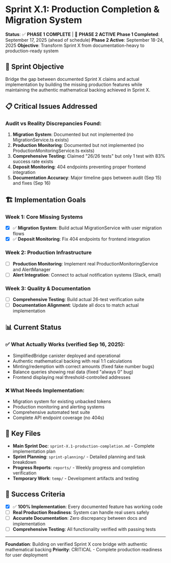 # Sprint X.1: Production Completion & Migration System

**Status**: ✅ **PHASE 1 COMPLETE** | 🔄 **PHASE 2 ACTIVE**
**Phase 1 Completed**: September 17, 2025 (ahead of schedule)
**Phase 2 Active**: September 18-24, 2025
**Objective**: Transform Sprint X from documentation-heavy to production-ready system

## 🎯 **Sprint Objective**

Bridge the gap between documented Sprint X claims and actual implementation by building the missing production features while maintaining the authentic mathematical backing achieved in Sprint X.

## 📋 **Critical Issues Addressed**

### **Audit vs Reality Discrepancies Found**:
1. **Migration System**: Documented but not implemented (no MigrationService.ts exists)
2. **Production Monitoring**: Documented but not implemented (no ProductionMonitoringService.ts exists)
3. **Comprehensive Testing**: Claimed "26/26 tests" but only 1 test with 83% success rate exists
4. **Deposit Monitoring**: 404 endpoints preventing proper frontend integration
5. **Documentation Accuracy**: Major timeline gaps between audit (Sep 15) and fixes (Sep 16)

## 🏗️ **Implementation Goals**

### **Week 1: Core Missing Systems**
- [x] ✅ **Migration System**: Build actual MigrationService with user migration flows
- [x] ✅ **Deposit Monitoring**: Fix 404 endpoints for frontend integration

### **Week 2: Production Infrastructure**
- [ ] **Production Monitoring**: Implement real ProductionMonitoringService and AlertManager
- [ ] **Alert Integration**: Connect to actual notification systems (Slack, email)

### **Week 3: Quality & Documentation**
- [ ] **Comprehensive Testing**: Build actual 26-test verification suite
- [ ] **Documentation Alignment**: Update all docs to match actual implementation

## 📊 **Current Status**

### **✅ What Actually Works** (verified Sep 16, 2025):
- SimplifiedBridge canister deployed and operational
- Authentic mathematical backing with real 1:1 calculations
- Minting/redemption with correct amounts (fixed fake number bugs)
- Balance queries showing real data (fixed "always 0" bug)
- Frontend displaying real threshold-controlled addresses

### **❌ What Needs Implementation**:
- Migration system for existing unbacked tokens
- Production monitoring and alerting systems
- Comprehensive automated test suite
- Complete API endpoint coverage (no 404s)

## 🔗 **Key Files**

- **Main Sprint Doc**: `sprint-X.1-production-completion.md` - Complete implementation plan
- **Sprint Planning**: `sprint-planning/` - Detailed planning and task breakdown
- **Progress Reports**: `reports/` - Weekly progress and completion verification
- **Temporary Work**: `temp/` - Development artifacts and testing

## 🎯 **Success Criteria**

- [x] ✅ **100% Implementation**: Every documented feature has working code
- [ ] **Real Production Readiness**: System can handle real users safely
- [ ] **Accurate Documentation**: Zero discrepancy between docs and implementation
- [ ] **Comprehensive Testing**: All functionality verified with passing tests

---

**Foundation**: Building on verified Sprint X core bridge with authentic mathematical backing
**Priority**: CRITICAL - Complete production readiness for user deployment